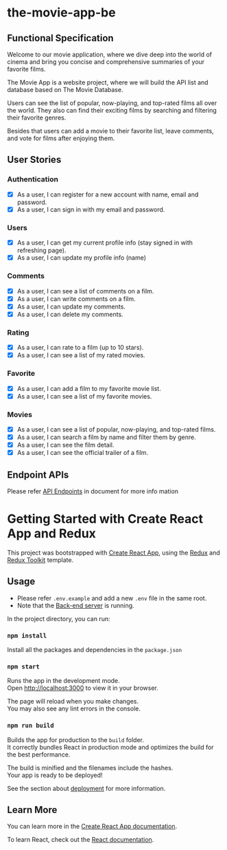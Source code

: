 # the-movie-app-be

## Functional Specification

Welcome to our movie application, where we dive deep into the world of cinema and bring you concise and comprehensive summaries of your favorite films.

The Movie App is a website project, where we will build the API list and database based on The Movie Database.

Users can see the list of popular, now-playing, and top-rated films all over the world. They also can find their exciting films by searching and filtering their favorite genres.

Besides that users can add a movie to their favorite list, leave comments, and vote for films after enjoying them.

## User Stories

### Authentication

-   [x] As a user, I can register for a new account with name, email and password.
-   [x] As a user, I can sign in with my email and password.

### Users

-   [x] As a user, I can get my current profile info (stay signed in with refreshing page).
-   [x] As a user, I can update my profile info (name)

### Comments

-   [x] As a user, I can see a list of comments on a film.
-   [x] As a user, I can write comments on a film.
-   [x] As a user, I can update my comments.
-   [x] As a user, I can delete my comments.

### Rating

-   [x] As a user, I can rate to a film (up to 10 stars).
-   [x] As a user, I can see a list of my rated movies.

### Favorite

-   [x] As a user, I can add a film to my favorite movie list.
-   [x] As a user, I can see a list of my favorite movies.

### Movies

-   [x] As a user, I can see a list of popular, now-playing, and top-rated films.
-   [x] As a user, I can search a film by name and filter them by genre.
-   [x] As a user, I can see the film detail.
-   [x] As a user, I can see the official trailer of a film.

## Endpoint APIs

Please refer [API Endpoints](docs/api.endpoints.md) in document for more info mation

# Getting Started with Create React App and Redux

This project was bootstrapped with [Create React App](https://github.com/facebook/create-react-app), using the [Redux](https://redux.js.org/) and [Redux Toolkit](https://redux-toolkit.js.org/) template.

## Usage

-   Please refer `.env.example` and add a new `.env` file in the same root.
-   Note that the [Back-end server](https://github.com/ttquyen/the-movie-app-be) is running.

In the project directory, you can run:

### `npm install`

Install all the packages and dependencies in the `package.json`

### `npm start`

Runs the app in the development mode.\
Open [http://localhost:3000](http://localhost:3000) to view it in your browser.

The page will reload when you make changes.\
You may also see any lint errors in the console.

### `npm run build`

Builds the app for production to the `build` folder.\
It correctly bundles React in production mode and optimizes the build for the best performance.

The build is minified and the filenames include the hashes.\
Your app is ready to be deployed!

See the section about [deployment](https://facebook.github.io/create-react-app/docs/deployment) for more information.

## Learn More

You can learn more in the [Create React App documentation](https://facebook.github.io/create-react-app/docs/getting-started).

To learn React, check out the [React documentation](https://reactjs.org/).
